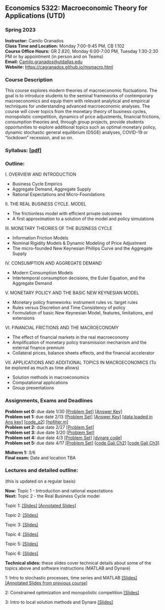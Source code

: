 ## Economics 5322: Macroeconomic Theory for Applications (UTD)
### Spring 2023

**Instructor:** Camilo Granados \
**Class Time and Location:** Monday 7:00-9:45 PM, CB 1.102 \
**Course Office Hours:**  GR 2.820, Monday 6:00-7:00 PM, Tuesday 1:30-2:30 PM or by appointment (in person and on Teams) \
**Email:** Camilo.granados@utdallas.edu \
**Website:** <a href="https://cagranados.github.io/msmacro.html"><u>https://cagranados.github.io/msmacro.html</u></a> 


### Course Description

This course explores modern theories of macroeconomic fluctuations. The goal is to introduce students to the seminal frameworks of contemporary macroeconomics and equip them with relevant analytical and empirical techniques for understanding advanced macroeconomic analyses. The course will cover topics from the monetary theory of business cycles, monopolistic competition, dynamics of price adjustments, financial frictions, consumption theories and, through group projects, provide students opportunities to explore additional topics such as optimal monetary policy, dynamic stochastic general equilibrium (DSGE) analyses, COVID-19 or “lockdown” recession, and so on.


### Syllabus:  <a href="https://cagranados.github.io/files/msmacrospring23/Econ5322sp23_syllabus.pdf"><u>[pdf]</u></a> 


### Outline:

I. OVERVIEW AND INTRODUCTION

- Business Cycle Empirics
- Aggregate Demand, Aggregate Supply
- Rational Expectations and Micro-Foundations

II. THE REAL BUSINESS CYCLE. MODEL

- The frictionless model with efficient private outcomes
- A first approximation to a solution of the model and policy simulations

III. MONETARY THEORIES OF THE BUSINESS CYCLE

- Information Friction Models
- Nominal Rigidity Models & Dynamic Modeling of Price Adjustment
- The micro-founded New Keynesian Phillips Curve and the Aggregate Supply

IV. CONSUMPTION AND AGGREGATE DEMAND

- Modern Consumption Models
- Intertemporal consumption decisions, the Euler Equation, and the Aggregate Demand
     
V. MONETARY POLICY AND THE BASIC NEW KEYNESIAN MODEL

- Monetary policy frameworks: instrument rules vs. target rules
- Rules versus Discretion and Time Consistency of policy
- Formulation of basic New Keynesian Model, features, limitations, and extensions

VI. FINANCIAL FRICTIONS AND THE MACROECONOMY

- The effect of financial markets in the real macroeconomy
- Amplification of monetary policy transmission mechanism and the external finance premium
- Collateral prices, balance sheets effects, and the financial accelerator

VII. APPLICATIONS AND ADDITIONAL TOPICS IN MACROECONOMICS
(To be explored as much as time allows)

- Solution methods in macroeconomics
- Computational applications
- Group presentations



### Assignments, Exams and Deadlines


**Problem set 0:** due date 1/30 <a href="https://cagranados.github.io/files/msmacrospring23/PS0.pdf"><u>[Problem Set]</u></a> <a href="https://cagranados.github.io/files/msmacrospring23/PS0_AnswerKey.pdf"><u>[Answer Key]</u></a>  \
**Problem set 1:** due date 2/13 <a href="https://cagranados.github.io/files/msmacrospring23/PS1.pdf"><u>[Problem Set]</u></a> <a href="https://cagranados.github.io/files/msmacrospring23/PS1_AnswerKey.pdf"><u>[Answer Key]</u></a> <a href="https://cagranados.github.io/files/msmacrospring23/data_ps1.xls"><u>[data loaded in Ans key]</u></a> 
<a href="https://cagranados.github.io/files/msmacrospring23/ps1q2_code.m"><u>[code_q2]</u></a> 
<a href="https://cagranados.github.io/files/msmacrospring23/hpfilter.m"><u>[hpfilter.m]</u></a>\
**Problem set 2:** due date 2/27 <a href="https://cagranados.github.io/files/msmacrospring23/PS2.pdf"><u>[Problem Set]</u></a> <!-- <a href="https://cagranados.github.io/files/msmacrospring23/PS2_AnswerKey.pdf"><u>[Answer Key]</u></a> --> \
**Problem set 3:** due date 3/20 <a href="https://cagranados.github.io/files/msmacrospring23/PS3.pdf"><u>[Problem Set]</u></a> <!-- <a href="https://cagranados.github.io/files/msmacrospring23/PS3_AnswerKey.pdf"><u>[Answer Key]</u></a> --> \
**Problem set 4:** due date 4/3 <a href="https://cagranados.github.io/files/msmacrospring23/PS4.pdf"><u>[Problem Set]</u></a> <!-- <a href="https://cagranados.github.io/files/msmacrospring23/PS4_AnswerKey.pdf"><u>[Answer Key]</u></a> --> 
<a href="https://cagranados.github.io/files/msmacrospring23/simpleDSGEexample.mod"><u>[dynare code]</u></a> \
**Problem set 5:** due date 4/17 <a href="https://cagranados.github.io/files/msmacrospring23/PS5.pdf"><u>[Problem Set]</u></a> <!-- <a href="https://cagranados.github.io/files/msmacrospring23/PS5_AnswerKey.pdf"><u>[Answer Key]</u></a> -->
<a href="https://cagranados.github.io/files/msmacrospring23/Gali_2008_chapter_2.mod"><u>[code Gali Ch2]</u></a>
<a href="https://cagranados.github.io/files/msmacrospring23/Gali_2008_chapter_3.mod"><u>[code Gali Ch3]</u></a>

**Midterm 1:** 3/6 <!-- <a href="https://cagranados.github.io/files/intfinfall22/midterm1_IntFin_AnsKey.pdf"><u>[Answer Key]</u></a> --> \
**Final exam:** Date and location TBA <!-- <a href="https://cagranados.github.io/files/intfinfall22/FinalExam_IntFin_AnsKey.pdf"><u>[Answer Key]</u></a> --> 




### Lectures and detailed outline: 
(this is updated on a regular basis)

**Now:** Topic 1 - Introduction and rational expectations \
**Next:** Topic 2 - the Real Business Cycle model

Topic 1: <a href="https://cagranados.github.io/files/msmacrospring23/Topic1_Intro.pdf"><u>[Slides]</u></a> <a href="https://cagranados.github.io/files/msmacrospring23/Topic1_Intro_wNotes.pdf"><u>[Annotated Slides]</u></a>

Topic 2: <a href="https://cagranados.github.io/files/msmacrospring23/Topic2_RBC.pdf"><u>[Slides]</u></a> 
<!-- <a href="https://cagranados.github.io/files/intfinfall22/L2_part1_ER_wNotes.pdf"><u>[Annotated Slides]</u></a> -->

Topic 3: <a href="https://cagranados.github.io/files/msmacrospring23/Topic3_InfoFrictionsAndNominalRigidities.pdf"><u>[Slides]</u></a> 
<!-- <a href="https://cagranados.github.io/files/intfinfall22/L3_part1_ERLongRun_wNotes.pdf"><u>[Annotated Slides]</u></a> -->

Topic 4: <a href="https://cagranados.github.io/files/msmacrospring23/Topic4_ConsumptionAndAggregateDemand.pdf"><u>[Slides]</u></a> 
<!-- <a href="https://cagranados.github.io/files/intfinfall22/L4_part1_ERShortRun_wNotes.pdf"><u>[Annotated Slides]</u></a> --> 

Topic 5: <a href="https://cagranados.github.io/files/msmacrospring23/Topic5_MonetaryPolicyAndBasicNKModel.pdf"><u>[Slides]</u></a>
<!-- <a href="https://cagranados.github.io/files/intfinfall22/L5_part2_BOP_wNotes.pdf"><u>[Annotated Slides]</u></a> -->

Topic 6: <a href="https://cagranados.github.io/files/msmacrospring23/Topic6_FinancialFrictions.pdf"><u>[Slides]</u></a>
<!-- <a href="https://cagranados.github.io/files/intfinfall22/L6_part2_LRBCandGains_wNotes.pdf"><u>[Annotated Slides]</u></a> -->


**Technical slides:** these slides cover technical details about some of the topics above and software instructions (MATLAB and Dynare)

1: Intro to stochastic processes, time series and MATLAB <a href="https://cagranados.github.io/files/msmacrospring23/TechSession1_Slides.pdf"><u>[Slides]</u></a> <a href="https://cagranados.github.io/files/msmacrospring23/TechSession1_Slides_withAnnotations.pdf"><u>[Annotated Slides from previous course]</u></a>

2: Constrained optimization and monopolistic competition <a href="https://cagranados.github.io/files/msmacrospring23/TechSession2_Slides.pdf"><u>[Slides]</u></a>

3: Intro to local solution methods and Dynare <a href="https://cagranados.github.io/files/msmacrospring23/TechSession3_Slides.pdf"><u>[Slides]</u></a>
